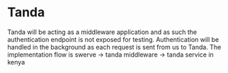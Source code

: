 # Tanda


Tanda will be acting as a middleware application and as such the authentication endpoint is not exposed for testing. Authentication will be handled in the background as each request is sent from us to Tanda. 
The implementation flow is swerve -> tanda middleware -> tanda service in kenya

